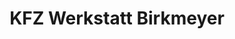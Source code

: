 ---
title: "KFZ Werkstatt Birkmeyer"
url: /herxheim/kfz-werkstatt-birkmeyer/
shop: Autowerkstatt
---